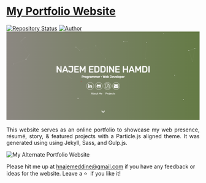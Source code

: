 # <a href="https://najemeddinehamdi.github.io/najemeddine.github.io/" target="_blank">My Portfolio Website</a>

[![Repository Status](https://img.shields.io/badge/Repository%20Status-Maintained-dark%20green.svg)](https://github.com/najemeddinehamdi/Portfolio.git)
[![Author](https://img.shields.io/badge/Najem%20Eddine%20Hamdi-green?style=flat&label=Author
)](https://www.linkedin.com/in/najem-eddine-hamdi/)
![Latest Release](./assets/najem.png)

 <p align="justify">This website serves as an online portfolio to showcase my web presence, résumé, story, & featured projects with a Particle.js aligned theme. It was generated using using Jekyll, Sass, and Gulp.js.</p>

![My Alternate Portfolio Website]()

Please hit me up at hnajemeddine@gmail.com if you have any feedback or ideas for the website. Leave a :star: &nbsp;if you like it!
